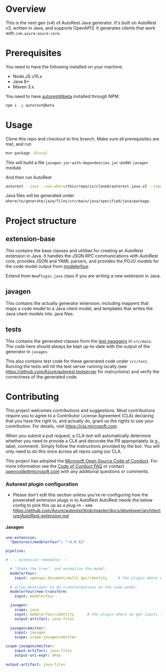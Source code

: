 # Overview
This is the next gen (v4) of AutoRest Java generator. It's built on AutoRest v3, written in Java, and supports OpenAPI3. It generates clients that work with `com.azure:azure-core`.

# Prerequisites
You need to have the following installed on your machine:

- Node.JS v10.x
- Java 8+
- Maven 3.x

You need to have [autorest@beta](https://www.npmjs.com/package/autorest) installed through NPM:

```bash
npm i -g autorest@beta
```

# Usage
Clone this repo and checkout to this branch. Make sure all prerequisites are met, and run

```bash
mvn package -Dlocal
```

This will build a file `javagen-jar-with-dependencies.jar` under `javagen` module.

And then run AutoRest

```bash
autorest --java --use:where/this/repo/is/cloned/autorest.java.v3 --input-file:path/to/specs.json --output-folder:where/to/generate/java/files --namespace:specified.java.package
```

Java files will be generated under `where/to/generate/java/files/src/main/java/specified/java/package`.

# Project structure
## extension-base
This contains the base classes and utilities for creating an AutoRest extension in Java. It handles the JSON RPC communications with AutoRest core, provides JSON and YAML parsers, and provides the POJO models for the code model output from [modelerfour](https://github.com/Azure/autorest.modelerfour/).

Extend from `NewPlugin.java` class if you are writing a new extension in Java.

## javagen
This contains the actually generator extension, including mappers that maps a code model to a Java client model, and templates that writes the Java client models into .java files.

## tests
This contains the generated classes from the [test swaggers](https://github.com/Azure/autorest.testserver/tree/master/swagger) in `src/main`. The code here should always be kept up-to-date with the output of the generator in `javagen`. 

This also contains test code for these generated code under `src/test`. Running the tests will hit the test server running locally (see https://github.com/Azure/autorest.testserver for instructions) and verify the correctness of the generated code.

# Contributing

This project welcomes contributions and suggestions.  Most contributions require you to agree to a
Contributor License Agreement (CLA) declaring that you have the right to, and actually do, grant us
the rights to use your contribution. For details, visit https://cla.microsoft.com.

When you submit a pull request, a CLA-bot will automatically determine whether you need to provide
a CLA and decorate the PR appropriately (e.g., label, comment). Simply follow the instructions
provided by the bot. You will only need to do this once across all repos using our CLA.

This project has adopted the [Microsoft Open Source Code of Conduct](https://opensource.microsoft.com/codeofconduct/).
For more information see the [Code of Conduct FAQ](https://opensource.microsoft.com/codeofconduct/faq/) or
contact [opencode@microsoft.com](mailto:opencode@microsoft.com) with any additional questions or comments.


### Autorest plugin configuration
- Please don't edit this section unless you're re-configuring how the powershell extension plugs in to AutoRest
AutoRest needs the below config to pick this up as a plug-in - see https://github.com/Azure/autorest/blob/master/docs/developer/architecture/AutoRest-extension.md


#### Javagen

``` yaml
use-extension:
  "@autorest/modelerfour": "~4.0.52"

pipeline:

# --- extension remodeler ---

  # "Shake the tree", and normalize the model
  modelerfour:
    input: openapi-document/multi-api/identity     # the plugin where we get inputs from
  
  # allow developer to do transformations on the code model.
  modelerfour/new-transform:
    input: modelerfour

  javagen:
    scope: java
    input: modelerfour/identity      # the plugin where we get inputs from
    output-artifact: java-files
    
  javagen/emitter:
    input: javagen
    scope: scope-javagen/emitter

scope-javagen/emitter:
    input-artifact: java-files
    output-uri-expr: $key
  
output-artifact: java-files
```
